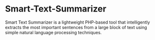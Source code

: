 # Smart-Text-Summarizer
Smart Text Summarizer is a lightweight PHP-based tool that intelligently extracts the most important sentences from a large block of text using simple natural language processing techniques.
